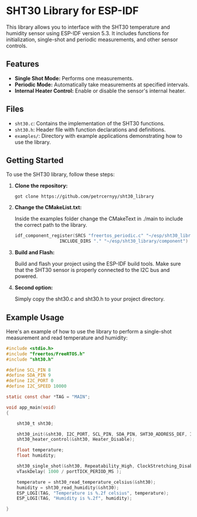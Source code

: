 # SHT30 Library for ESP-IDF

This library allows you to interface with the SHT30 temperature and humidity sensor using ESP-IDF version 5.3. It includes functions for initialization, single-shot and periodic measurements, and other sensor controls.

## Features

- **Single Shot Mode:** Performs one measurements.
- **Periodic Mode:** Automatically take measurements at specified intervals.
- **Internal Heater Control:** Enable or disable the sensor's internal heater.

## Files

- `sht30.c`: Contains the implementation of the SHT30 functions.
- `sht30.h`: Header file with function declarations and definitions.
- `examples/`: Directory with example applications demonstrating how to use the library.

## Getting Started

To use the SHT30 library, follow these steps:

1. **Clone the repository:**

   `got clone https://github.com/petrcernyy/sht30_library`

2. **Change the CMakeList.txt:**

   Inside the examples folder change the CMakeText in ./main to include the correct path to the library.
   
   ```c
   idf_component_register(SRCS "freertos_periodic.c" "~/esp/sht30_library/component/sht30.c"
                    INCLUDE_DIRS "." "~/esp/sht30_library/component")

4. **Build and Flash:**

   Build and flash your project using the ESP-IDF build tools. Make sure that the SHT30 sensor is properly connected to the I2C bus and powered.

1. **Second option:**

   Simply copy the sht30.c and sht30.h to your project directory.


## Example Usage

Here's an example of how to use the library to perform a single-shot measurement and read temperature and humidity:

```c
#include <stdio.h>
#include "freertos/FreeRTOS.h"
#include "sht30.h"

#define SCL_PIN 8
#define SDA_PIN 9
#define I2C_PORT 0
#define I2C_SPEED 10000

static const char *TAG = "MAIN";

void app_main(void)
{

    sht30_t sht30;

    sht30_init(&sht30, I2C_PORT, SCL_PIN, SDA_PIN, SHT30_ADDRESS_DEF, I2C_SPEED, MAX_WAIT_TIME);
    sht30_heater_control(&sht30, Heater_Disable);

    float temperature;
    float humidity;

    sht30_single_shot(&sht30, Repeatability_High, ClockStretching_Disable);
    vTaskDelay( 1000 / portTICK_PERIOD_MS );

    temperature = sht30_read_temperature_celsius(&sht30);
    humidity = sht30_read_humidity(&sht30);
    ESP_LOGI(TAG, "Temperature is %.2f celsius", temperature);
    ESP_LOGI(TAG, "Humidity is %.2f", humidity);

}

